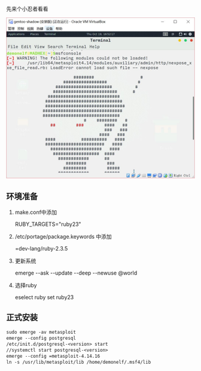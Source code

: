 先来个小忍者看看

![metasploit](metasploit.JPG)

## 环境准备

1. make.conf中添加

   RUBY_TARGETS="ruby23"

2. /etc/portage/package.keywords 中添加

   =dev-lang/ruby-2.3.5

3. 更新系统

   emerge --ask --update --deep --newuse @world

4. 选择ruby

   eselect ruby set ruby23



## 正式安装

``` shell
sudo emerge -av metasploit
emerge --config postgresql
/etc/init.d/postgresql-<version> start 
//systemctl start postgresql-<version>
emerge --config =metasploit-4.14.16
ln -s /usr/lib/metasploit/lib /home/demonelf/.msf4/lib
```



